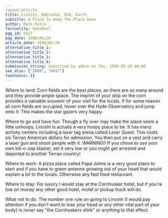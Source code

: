 ```yaml
---
layout:article
title: Lincoln, Nebraska, USA, Earth
subtitle: A Place To Hoop The Place Down
author: Mark Petro
factuality: SemiReal
pgg_id: 6S17
pgg_date: 1998/05/28
article_date: 1998/05/28
alternative_title_1: 
alternative_title_2: 
alternative_title_3: 
alternative_title_4: 
submission_string: Submitted by admin on Thu, 1998-05-28 00:00
see_also: ["2R89", "6U17"]
footnotes: {}
---
```

<div>
<p>Where to land: Corn fields are the best places, as there are so many around and they provide ample space. The imprint of your ship on the corn provides a valuable souvenir of your visit for the locals. If for some reason all corn fields are occupied, hover over the Hyde Observatory and jump onto it. This makes the star gazers very happy.</p>
<p>Where to go and have fun: Though a fly over may make the place seem a little unhoopy, Lincoln is actualy a very hoopy place to be. It has many activity centers including a laser tag arena called Laser Quest. This costs six Terran American dollars for admission. You then put on a vest and carry a laser gun and shoot people with it. WARNING!! If you chose to use your own kill-o-zap blaster, set it very low or you might get arrested and deported to another Terran country!</p>
<p>Where to work: A pizza place called Papa Johns is a very good place to start and if you have to green antenna growing out of your head that would explain a lot to the locals. Otherwise any fast food restaurant.</p>
<p>Where to stay: For luxury I would stay at the Cornhusker hotel, but if you're low on money any other good hotel, motel or pickup truck will do.</p>
<p>What not to do: The number one rule on going to Lincoln (I would pay attention if you don't want to lose your head or any other vital part of your body) is <em>never</em> say "the Cornhuskers stink" or anything to that effect.</p>
</div>
